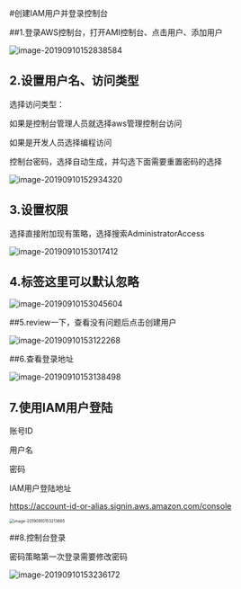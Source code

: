 #创建IAM用户并登录控制台

##1.登录AWS控制台，打开AMI控制台、点击用户、添加用户

![image-20190910152838584](https://awschinawiki.s3.cn-northwest-1.amazonaws.com.cn/docs/compute/article001/mA4QW880hXSI1hBiMus5n.png)

## 2.设置用户名、访问类型

选择访问类型：

如果是控制台管理人员就选择aws管理控制台访问

如果是开发人员选择编程访问

控制台密码，选择自动生成，并勾选下面需要重置密码的选择

![image-20190910152934320](https://awschinawiki.s3.cn-northwest-1.amazonaws.com.cn/docs/compute/article001/mUSU6TQz31WHjarawUnwj.png)





## 3.设置权限

选择直接附加现有策略，选择搜索AdministratorAccess

![image-20190910153017412](https://awschinawiki.s3.cn-northwest-1.amazonaws.com.cn/docs/compute/article001/8xrHD2mS0HNIREB2lF6sh.png)

## 4.标签这里可以默认忽略



![image-20190910153045604](https://awschinawiki.s3.cn-northwest-1.amazonaws.com.cn/docs/compute/article001/bUsFcJGW5KVZFLJfndPPa.png)

##5.review一下，查看没有问题后点击创建用户

![image-20190910153122268](https://awschinawiki.s3.cn-northwest-1.amazonaws.com.cn/docs/compute/article001/G8qDK7WtOvrfWGivtWtZ0.png)



##6.查看登录地址

![image-20190910153138498](https://awschinawiki.s3.cn-northwest-1.amazonaws.com.cn/docs/compute/article001/7uxzzC27ZWHwybux5BA00.png)



## 7.使用IAM用户登陆

账号ID

用户名

密码

IAM用户登陆地址

https://account-id-or-alias.signin.aws.amazon.com/console

<img src="https://awschinawiki.s3.cn-northwest-1.amazonaws.com.cn/docs/compute/article001/avag4OIEKiwENfEuxnPbh.png" alt="image-20190910153213685" style="zoom:50%;" />



##8.控制台登录

密码策略第一次登录需要修改密码

![image-20190910153236172](https://awschinawiki.s3.cn-northwest-1.amazonaws.com.cn/docs/compute/article001/Y47PCFviiO7KqVPknQlQQ.png)